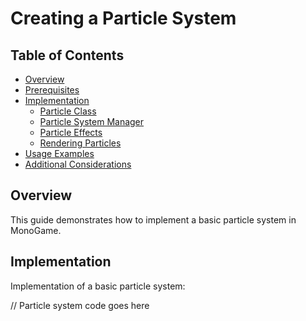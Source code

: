 # Creating a Particle System

## Table of Contents
- [Overview](#overview)
- [Prerequisites](#prerequisites)
- [Implementation](#implementation)
  - [Particle Class](#particle-class)
  - [Particle System Manager](#particle-system-manager)
  - [Particle Effects](#particle-effects)
  - [Rendering Particles](#rendering-particles)
- [Usage Examples](#usage-examples)
- [Additional Considerations](#additional-considerations)

## Overview
This guide demonstrates how to implement a basic particle system in MonoGame.

## Implementation
Implementation of a basic particle system:

// Particle system code goes here

